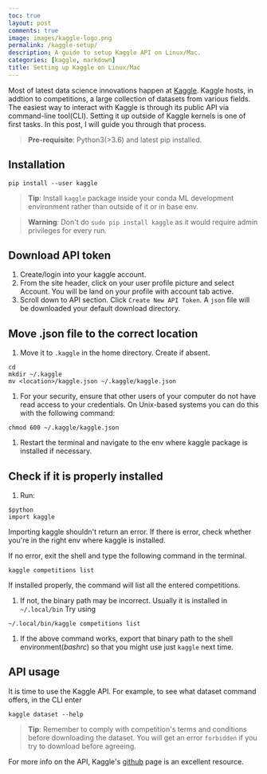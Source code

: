 ```yaml
---
toc: true
layout: post
comments: true
image: images/kaggle-logo.png
permalink: /kaggle-setup/
description: A guide to setup Kaggle API on Linux/Mac.
categories: [kaggle, markdown]
title: Setting up Kaggle on Linux/Mac
---
```


Most of latest data science innovations happen at [Kaggle](https://www.kaggle.com).
Kaggle hosts, in addtion to competitions, a large collection of datasets from various
fields. The easiest way to interact with Kaggle is through its public API via command-line
tool(CLI). Setting it up outside of Kaggle kernels is one of first tasks. In this post, I
will guide you through that process.

> **Pre-requisite**: Python3(>3.6) and latest pip installed.

## Installation

```shell
pip install --user kaggle
```

> **Tip**: Install `kaggle` package inside your conda ML development environment rather than outside of
> it or in base env.

> **Warning**: Don't do `sudo pip install kaggle` as it would require admin privileges for
> every run.

## Download API token

1. Create/login into your kaggle account.
1. From the site header, click on your user profile picture and select Account. You will
   be land on your profile with account tab active.
1. Scroll down to API section. Click `Create New API Token`. A `json` file will be
   downloaded your default download directory.

## Move .json file to the correct location

1. Move it to `.kaggle` in the home directory. Create if absent.
```shell
cd
mkdir ~/.kaggle
mv <location>/kaggle.json ~/.kaggle/kaggle.json
```
1. For your security, ensure that other users of your computer do not have read access to your credentials.
On Unix-based systems you can do this with the following command:
```shell
chmod 600 ~/.kaggle/kaggle.json
```
1. Restart the terminal and navigate to the env where kaggle package is installed if necessary.

## Check if it is properly installed

1. Run:
```shell
$python
import kaggle
```
Importing kaggle shouldn't return an error. If there is error, check whether you're in the
right env where kaggle is installed.

If no error, exit the shell and type the following command in the terminal.

```shell
kaggle competitions list
```

If installed properly, the command will list all the entered competitions.
1. If not, the binary path may be incorrect. Usually it is installed in `~/.local/bin`
Try using
```shell
~/.local/bin/kaggle competitions list
```
1. If the above command works, export that binary path to the shell environment(*bashrc*)
   so that you might use just `kaggle` next time.

## API usage

It is time to use the Kaggle API. For example, to see what dataset command offers, in the CLI enter
```shell
kaggle dataset --help
```

> **Tip**: Remember to comply with competition's terms and conditions before downloading
> the dataset. You will get an error `forbidden` if you try to download before agreeing.

For more info on the API, Kaggle's [github](https://github.com/Kaggle/kaggle-api#commands) page is an excellent resource.

